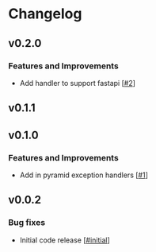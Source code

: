 # Changelog

## v0.2.0

### Features and Improvements

- Add handler to support fastapi [[#2](https://github.com/EdgyEdgemond/web-error/2)]

## v0.1.1

## v0.1.0

### Features and Improvements

- Add in pyramid exception handlers [[#1](https://github.com/EdgyEdgemond/web-error/1)]

## v0.0.2

### Bug fixes

- Initial code release [[#initial](https://github.com/EdgyEdgemond/web-error/initial)]

